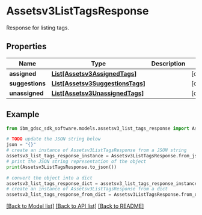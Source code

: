 # Assetsv3ListTagsResponse

Response for listing tags.

## Properties

Name | Type | Description | Notes
------------ | ------------- | ------------- | -------------
**assigned** | [**List[Assetsv3AssignedTags]**](Assetsv3AssignedTags.md) |  | [optional] 
**suggestions** | [**List[Assetsv3SuggestionsTags]**](Assetsv3SuggestionsTags.md) |  | [optional] 
**unassigned** | [**List[Assetsv3UnassignedTags]**](Assetsv3UnassignedTags.md) |  | [optional] 

## Example

```python
from ibm_gdsc_sdk_software.models.assetsv3_list_tags_response import Assetsv3ListTagsResponse

# TODO update the JSON string below
json = "{}"
# create an instance of Assetsv3ListTagsResponse from a JSON string
assetsv3_list_tags_response_instance = Assetsv3ListTagsResponse.from_json(json)
# print the JSON string representation of the object
print(Assetsv3ListTagsResponse.to_json())

# convert the object into a dict
assetsv3_list_tags_response_dict = assetsv3_list_tags_response_instance.to_dict()
# create an instance of Assetsv3ListTagsResponse from a dict
assetsv3_list_tags_response_from_dict = Assetsv3ListTagsResponse.from_dict(assetsv3_list_tags_response_dict)
```
[[Back to Model list]](../README.md#documentation-for-models) [[Back to API list]](../README.md#documentation-for-api-endpoints) [[Back to README]](../README.md)


